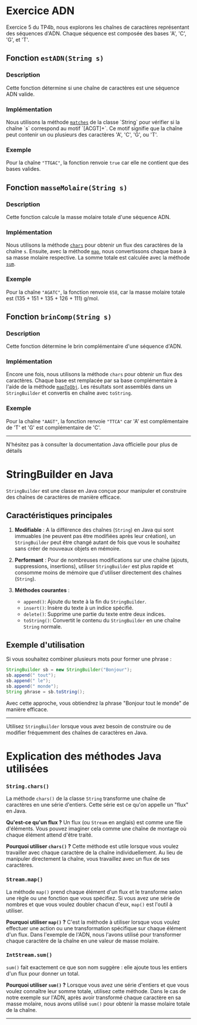# Exercice ADN

Exercice 5 du TP4b, nous explorons les chaînes de caractères représentant des séquences d'ADN. Chaque séquence est composée des bases 'A', 'C', 'G', et 'T'. 

## Fonction `estADN(String s)`

### Description
Cette fonction détermine si une chaîne de caractères est une séquence ADN valide.

### Implémentation
Nous utilisons la méthode [`matches`](https://docs.oracle.com/en/java/javase/17/docs/api/java.base/java/lang/String.html#matches(java.lang.String)) de la classe `String` pour vérifier si la chaîne `s` correspond au motif `[ACGT]+`. Ce motif signifie que la chaîne peut contenir un ou plusieurs des caractères 'A', 'C', 'G', ou 'T'.

### Exemple
Pour la chaîne `"TTGAC"`, la fonction renvoie `true` car elle ne contient que des bases valides.

## Fonction `masseMolaire(String s)`

### Description
Cette fonction calcule la masse molaire totale d'une séquence ADN.

### Implémentation
Nous utilisons la méthode [`chars`](https://docs.oracle.com/en/java/javase/17/docs/api/java.base/java/lang/String.html#chars()) pour obtenir un flux des caractères de la chaîne `s`. Ensuite, avec la méthode [`map`](https://docs.oracle.com/en/java/javase/17/docs/api/java.base/java/util/stream/Stream.html#map(java.util.function.Function)), nous convertissons chaque base à sa masse molaire respective. La somme totale est calculée avec la méthode [`sum`](https://docs.oracle.com/en/java/javase/17/docs/api/java.base/java/util/stream/IntStream.html#sum()).

### Exemple
Pour la chaîne `"AGATC"`, la fonction renvoie `658`, car la masse molaire totale est (135 + 151 + 135 + 126 + 111) g/mol.

## Fonction `brinComp(String s)`

### Description
Cette fonction détermine le brin complémentaire d'une séquence d'ADN.

### Implémentation
Encore une fois, nous utilisons la méthode `chars` pour obtenir un flux des caractères. Chaque base est remplacée par sa base complémentaire à l'aide de la méthode [`mapToObj`](https://docs.oracle.com/en/java/javase/17/docs/api/java.base/java/util/stream/IntStream.html#mapToObj(java.util.function.IntFunction)). Les résultats sont assemblés dans un `StringBuilder` et convertis en chaîne avec `toString`.

### Exemple
Pour la chaîne `"AAGT"`, la fonction renvoie `"TTCA"` car 'A' est complémentaire de 'T' et 'G' est complémentaire de 'C'.

---

N'hésitez pas à consulter la documentation Java officielle pour plus de détails


# StringBuilder en Java

`StringBuilder` est une classe en Java conçue pour manipuler et construire des chaînes de caractères de manière efficace.

## Caractéristiques principales

1. **Modifiable** : A la différence des chaînes (`String`) en Java qui sont immuables (ne peuvent pas être modifiées après leur création), un `StringBuilder` peut être changé autant de fois que vous le souhaitez sans créer de nouveaux objets en mémoire.

2. **Performant** : Pour de nombreuses modifications sur une chaîne (ajouts, suppressions, insertions), utiliser `StringBuilder` est plus rapide et consomme moins de mémoire que d'utiliser directement des chaînes (`String`).

3. **Méthodes courantes** :
   - `append()`: Ajoute du texte à la fin du `StringBuilder`.
   - `insert()`: Insère du texte à un indice spécifié.
   - `delete()`: Supprime une partie du texte entre deux indices.
   - `toString()`: Convertit le contenu du `StringBuilder` en une chaîne `String` normale.

## Exemple d'utilisation

Si vous souhaitez combiner plusieurs mots pour former une phrase :

```java
StringBuilder sb = new StringBuilder("Bonjour");
sb.append(" tout");
sb.append(" le");
sb.append(" monde");
String phrase = sb.toString();
```

Avec cette approche, vous obtiendrez la phrase "Bonjour tout le monde" de manière efficace.

---

Utilisez `StringBuilder` lorsque vous avez besoin de construire ou de modifier fréquemment des chaînes de caractères en Java.

# Explication des méthodes Java utilisées

### `String.chars()`

La méthode `chars()` de la classe `String` transforme une chaîne de caractères en une série d'entiers. Cette série est ce qu'on appelle un "flux" en Java.

**Qu'est-ce qu'un flux ?** Un flux (ou `Stream` en anglais) est comme une file d'éléments. Vous pouvez imaginer cela comme une chaîne de montage où chaque élément attend d'être traité.

**Pourquoi utiliser `chars()` ?** Cette méthode est utile lorsque vous voulez travailler avec chaque caractère de la chaîne individuellement. Au lieu de manipuler directement la chaîne, vous travaillez avec un flux de ses caractères.

### `Stream.map()`

La méthode `map()` prend chaque élément d'un flux et le transforme selon une règle ou une fonction que vous spécifiez. Si vous avez une série de nombres et que vous voulez doubler chacun d'eux, `map()` est l'outil à utiliser.

**Pourquoi utiliser `map()` ?** C'est la méthode à utiliser lorsque vous voulez effectuer une action ou une transformation spécifique sur chaque élément d'un flux. Dans l'exemple de l'ADN, nous l'avons utilisé pour transformer chaque caractère de la chaîne en une valeur de masse molaire.

### `IntStream.sum()`

`sum()` fait exactement ce que son nom suggère : elle ajoute tous les entiers d'un flux pour donner un total.

**Pourquoi utiliser `sum()` ?** Lorsque vous avez une série d'entiers et que vous voulez connaître leur somme totale, utilisez cette méthode. Dans le cas de notre exemple sur l'ADN, après avoir transformé chaque caractère en sa masse molaire, nous avons utilisé `sum()` pour obtenir la masse molaire totale de la chaîne.

---